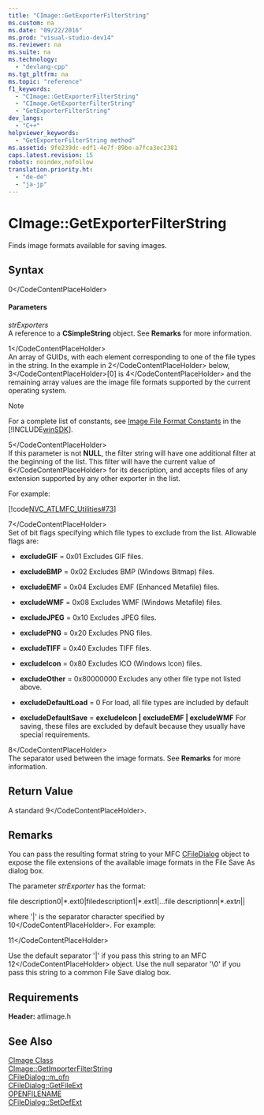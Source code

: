 ```yaml
---
title: "CImage::GetExporterFilterString"
ms.custom: na
ms.date: "09/22/2016"
ms.prod: "visual-studio-dev14"
ms.reviewer: na
ms.suite: na
ms.technology: 
  - "devlang-cpp"
ms.tgt_pltfrm: na
ms.topic: "reference"
f1_keywords: 
  - "CImage::GetExporterFilterString"
  - "CImage.GetExporterFilterString"
  - "GetExporterFilterString"
dev_langs: 
  - "C++"
helpviewer_keywords: 
  - "GetExporterFilterString method"
ms.assetid: 9fe239dc-edf1-4e7f-89be-a7fca3ec2381
caps.latest.revision: 15
robots: noindex,nofollow
translation.priority.ht: 
  - "de-de"
  - "ja-jp"
---
```

# CImage::GetExporterFilterString
Finds image formats available for saving images.  
  
## Syntax  
  
<CodeContentPlaceHolder>0\</CodeContentPlaceHolder>  
#### Parameters  
 *strExporters*  
 A reference to a **CSimpleString** object. See **Remarks** for more information.  
  
 <CodeContentPlaceHolder>1\</CodeContentPlaceHolder>  
 An array of GUIDs, with each element corresponding to one of the file types in the string. In the example in <CodeContentPlaceHolder>2\</CodeContentPlaceHolder> below, <CodeContentPlaceHolder>3\</CodeContentPlaceHolder>[0] is <CodeContentPlaceHolder>4\</CodeContentPlaceHolder> and the remaining array values are the image file formats supported by the current operating system.  
  
> [!NOTE]
>  For a complete list of constants, see [Image File Format Constants](_gdiplus_constant_image_file_format_constants) in the [!INCLUDE[winSDK](../vs140/includes/winsdk_md.md)].  
  
 <CodeContentPlaceHolder>5\</CodeContentPlaceHolder>  
 If this parameter is not **NULL**, the filter string will have one additional filter at the beginning of the list. This filter will have the current value of <CodeContentPlaceHolder>6\</CodeContentPlaceHolder> for its description, and accepts files of any extension supported by any other exporter in the list.  
  
 For example:  
  
 [!code[NVC_ATLMFC_Utilities#73](../vs140/codesnippet/CPP/cimage--getexporterfilterstring_1.cpp)]  
  
 <CodeContentPlaceHolder>7\</CodeContentPlaceHolder>  
 Set of bit flags specifying which file types to exclude from the list. Allowable flags are:  
  
-   **excludeGIF** = 0x01   Excludes GIF files.  
  
-   **excludeBMP** = 0x02   Excludes BMP (Windows Bitmap) files.  
  
-   **excludeEMF** = 0x04   Excludes EMF (Enhanced Metafile) files.  
  
-   **excludeWMF** = 0x08   Excludes WMF (Windows Metafile) files.  
  
-   **excludeJPEG** = 0x10   Excludes JPEG files.  
  
-   **excludePNG** = 0x20   Excludes PNG files.  
  
-   **excludeTIFF** = 0x40   Excludes TIFF files.  
  
-   **excludeIcon** = 0x80   Excludes ICO (Windows Icon) files.  
  
-   **excludeOther** = 0x80000000   Excludes any other file type not listed above.  
  
-   **excludeDefaultLoad** = 0   For load, all file types are included by default  
  
-   **excludeDefaultSave** = **excludeIcon &#124; excludeEMF &#124; excludeWMF** For saving, these files are excluded by default because they usually have special requirements.  
  
 <CodeContentPlaceHolder>8\</CodeContentPlaceHolder>  
 The separator used between the image formats. See **Remarks** for more information.  
  
## Return Value  
 A standard <CodeContentPlaceHolder>9\</CodeContentPlaceHolder>.  
  
## Remarks  
 You can pass the resulting format string to your MFC [CFileDialog](../vs140/cfiledialog-class.md) object to expose the file extensions of the available image formats in the File Save As dialog box.  
  
 The parameter *strExporter* has the format:  
  
 file description0&#124;\*.ext0&#124;filedescription1&#124;\*.ext1&#124;...file description*n*&#124;\*.ext*n*&#124;&#124;  
  
 where '&#124;' is the separator character specified by <CodeContentPlaceHolder>10\</CodeContentPlaceHolder>. For example:  
  
 <CodeContentPlaceHolder>11\</CodeContentPlaceHolder>  
  
 Use the default separator '&#124;' if you pass this string to an MFC <CodeContentPlaceHolder>12\</CodeContentPlaceHolder> object. Use the null separator '\0' if you pass this string to a common File Save dialog box.  
  
## Requirements  
 **Header:** atlimage.h  
  
## See Also  
 [CImage Class](../vs140/cimage-class.md)   
 [CImage::GetImporterFilterString](../vs140/cimage--getimporterfilterstring.md)   
 [CFileDialog::m_ofn](../vs140/cfiledialog--m_ofn.md)   
 [CFileDialog::GetFileExt](../vs140/cfiledialog--getfileext.md)   
 [OPENFILENAME](http://msdn.microsoft.com/library/windows/desktop/ms646839)   
 [CFileDialog::SetDefExt](../vs140/cfiledialog--setdefext.md)